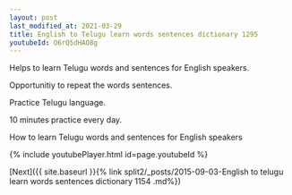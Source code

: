 ```yaml
---
layout: post
last_modified_at: 2021-03-29
title: English to Telugu learn words sentences dictionary 1295 
youtubeId: O6rQ5dHAO8g
---
```

 
 
Helps to learn Telugu words and sentences for English speakers.

Opportunitiy to repeat the words sentences. 

Practice Telugu language. 
 
10 minutes practice every day. 
 
How to learn Telugu words and sentences for English speakers 
 
{% include youtubePlayer.html id=page.youtubeId %}
 
 
[Next]({{ site.baseurl }}{% link  split2/_posts/2015-09-03-English to telugu learn words sentences dictionary 1154 .md%})
 
